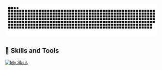 <picture>
  <source media="(prefers-color-scheme: dark)" srcset="https://raw.githubusercontent.com/kasahara-t/kasahara-t/output/github-contribution-grid-snake-dark.svg" />
  <source media="(prefers-color-scheme: light)" srcset="https://raw.githubusercontent.com/kasahara-t/kasahara-t/output/github-contribution-grid-snake.svg" />
  <img alt="github-snake" src="https://raw.githubusercontent.com/kasahara-t/kasahara-t/output/github-contribution-grid-snake.svg" />
</picture>

## 🚀 Skills and Tools

[![My Skills](https://skillicons.dev/icons?i=html,css,js,ts,react,python,golang,cs,aws,firebase,docker,figma,vscode,neovim)](https://skillicons.dev)

<!--
**kasahara-t/kasahara-t** is a ✨ _special_ ✨ repository because its `README.md` (this file) appears on your GitHub profile.

Here are some ideas to get you started:

- 🔭 I’m currently working on ...
- 🌱 I’m currently learning ...
- 👯 I’m looking to collaborate on ...
- 🤔 I’m looking for help with ...
- 💬 Ask me about ...
- 📫 How to reach me: ...
- 😄 Pronouns: ...
- ⚡ Fun fact: ...
-->
